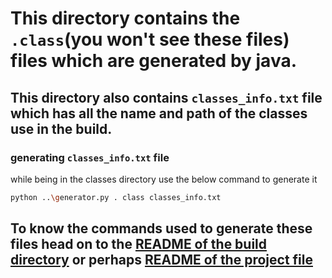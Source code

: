 # This directory contains the `.class`(you won't see these files) files which are generated by java.

## This directory also contains `classes_info.txt` file which has all the name and path of the classes use in the build.
### generating `classes_info.txt` file
while being in the classes directory use the below command to generate it
```bash
python ..\generator.py . class classes_info.txt
```


##  To know the commands used to generate these files head on to the [README of the build directory](../README.md) or perhaps [README of the project file](../../../../README.md)

